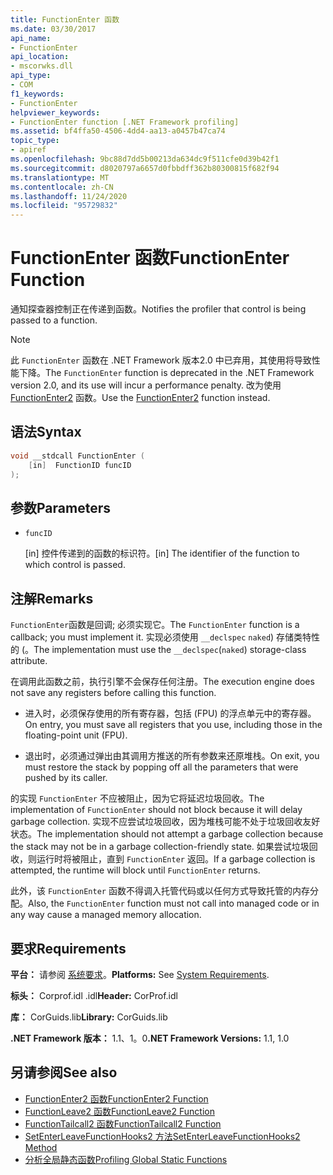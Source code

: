 ```yaml
---
title: FunctionEnter 函数
ms.date: 03/30/2017
api_name:
- FunctionEnter
api_location:
- mscorwks.dll
api_type:
- COM
f1_keywords:
- FunctionEnter
helpviewer_keywords:
- FunctionEnter function [.NET Framework profiling]
ms.assetid: bf4ffa50-4506-4dd4-aa13-a0457b47ca74
topic_type:
- apiref
ms.openlocfilehash: 9bc88d7dd5b00213da634dc9f511cfe0d39b42f1
ms.sourcegitcommit: d8020797a6657d0fbbdff362b80300815f682f94
ms.translationtype: MT
ms.contentlocale: zh-CN
ms.lasthandoff: 11/24/2020
ms.locfileid: "95729832"
---
```

# <a name="functionenter-function"></a><span data-ttu-id="c9cc0-102">FunctionEnter 函数</span><span class="sxs-lookup"><span data-stu-id="c9cc0-102">FunctionEnter Function</span></span>

<span data-ttu-id="c9cc0-103">通知探查器控制正在传递到函数。</span><span class="sxs-lookup"><span data-stu-id="c9cc0-103">Notifies the profiler that control is being passed to a function.</span></span>  
  
> [!NOTE]
> <span data-ttu-id="c9cc0-104">此 `FunctionEnter` 函数在 .NET Framework 版本2.0 中已弃用，其使用将导致性能下降。</span><span class="sxs-lookup"><span data-stu-id="c9cc0-104">The `FunctionEnter` function is deprecated in the .NET Framework version 2.0, and its use will incur a performance penalty.</span></span> <span data-ttu-id="c9cc0-105">改为使用 [FunctionEnter2](functionenter2-function.md) 函数。</span><span class="sxs-lookup"><span data-stu-id="c9cc0-105">Use the [FunctionEnter2](functionenter2-function.md) function instead.</span></span>  
  
## <a name="syntax"></a><span data-ttu-id="c9cc0-106">语法</span><span class="sxs-lookup"><span data-stu-id="c9cc0-106">Syntax</span></span>  
  
```cpp  
void __stdcall FunctionEnter (  
    [in]  FunctionID funcID  
);  
```  
  
## <a name="parameters"></a><span data-ttu-id="c9cc0-107">参数</span><span class="sxs-lookup"><span data-stu-id="c9cc0-107">Parameters</span></span>

- `funcID`

  <span data-ttu-id="c9cc0-108">\[in] 控件传递到的函数的标识符。</span><span class="sxs-lookup"><span data-stu-id="c9cc0-108">\[in] The identifier of the function to which control is passed.</span></span>

## <a name="remarks"></a><span data-ttu-id="c9cc0-109">注解</span><span class="sxs-lookup"><span data-stu-id="c9cc0-109">Remarks</span></span>  

 <span data-ttu-id="c9cc0-110">`FunctionEnter`函数是回调; 必须实现它。</span><span class="sxs-lookup"><span data-stu-id="c9cc0-110">The `FunctionEnter` function is a callback; you must implement it.</span></span> <span data-ttu-id="c9cc0-111">实现必须使用 `__declspec` `naked`) 存储类特性的 (。</span><span class="sxs-lookup"><span data-stu-id="c9cc0-111">The implementation must use the `__declspec`(`naked`) storage-class attribute.</span></span>  
  
 <span data-ttu-id="c9cc0-112">在调用此函数之前，执行引擎不会保存任何注册。</span><span class="sxs-lookup"><span data-stu-id="c9cc0-112">The execution engine does not save any registers before calling this function.</span></span>  
  
- <span data-ttu-id="c9cc0-113">进入时，必须保存使用的所有寄存器，包括 (FPU) 的浮点单元中的寄存器。</span><span class="sxs-lookup"><span data-stu-id="c9cc0-113">On entry, you must save all registers that you use, including those in the floating-point unit (FPU).</span></span>  
  
- <span data-ttu-id="c9cc0-114">退出时，必须通过弹出由其调用方推送的所有参数来还原堆栈。</span><span class="sxs-lookup"><span data-stu-id="c9cc0-114">On exit, you must restore the stack by popping off all the parameters that were pushed by its caller.</span></span>  
  
 <span data-ttu-id="c9cc0-115">的实现 `FunctionEnter` 不应被阻止，因为它将延迟垃圾回收。</span><span class="sxs-lookup"><span data-stu-id="c9cc0-115">The implementation of `FunctionEnter` should not block because it will delay garbage collection.</span></span> <span data-ttu-id="c9cc0-116">实现不应尝试垃圾回收，因为堆栈可能不处于垃圾回收友好状态。</span><span class="sxs-lookup"><span data-stu-id="c9cc0-116">The implementation should not attempt a garbage collection because the stack may not be in a garbage collection-friendly state.</span></span> <span data-ttu-id="c9cc0-117">如果尝试垃圾回收，则运行时将被阻止，直到 `FunctionEnter` 返回。</span><span class="sxs-lookup"><span data-stu-id="c9cc0-117">If a garbage collection is attempted, the runtime will block until `FunctionEnter` returns.</span></span>  
  
 <span data-ttu-id="c9cc0-118">此外，该 `FunctionEnter` 函数不得调入托管代码或以任何方式导致托管的内存分配。</span><span class="sxs-lookup"><span data-stu-id="c9cc0-118">Also, the `FunctionEnter` function must not call into managed code or in any way cause a managed memory allocation.</span></span>  
  
## <a name="requirements"></a><span data-ttu-id="c9cc0-119">要求</span><span class="sxs-lookup"><span data-stu-id="c9cc0-119">Requirements</span></span>  

 <span data-ttu-id="c9cc0-120">**平台：** 请参阅 [系统要求](../../get-started/system-requirements.md)。</span><span class="sxs-lookup"><span data-stu-id="c9cc0-120">**Platforms:** See [System Requirements](../../get-started/system-requirements.md).</span></span>  
  
 <span data-ttu-id="c9cc0-121">**标头：** Corprof.idl .idl</span><span class="sxs-lookup"><span data-stu-id="c9cc0-121">**Header:** CorProf.idl</span></span>  
  
 <span data-ttu-id="c9cc0-122">**库：** CorGuids.lib</span><span class="sxs-lookup"><span data-stu-id="c9cc0-122">**Library:** CorGuids.lib</span></span>  
  
 <span data-ttu-id="c9cc0-123">**.NET Framework 版本：** 1.1、1。0</span><span class="sxs-lookup"><span data-stu-id="c9cc0-123">**.NET Framework Versions:** 1.1, 1.0</span></span>  
  
## <a name="see-also"></a><span data-ttu-id="c9cc0-124">另请参阅</span><span class="sxs-lookup"><span data-stu-id="c9cc0-124">See also</span></span>

- [<span data-ttu-id="c9cc0-125">FunctionEnter2 函数</span><span class="sxs-lookup"><span data-stu-id="c9cc0-125">FunctionEnter2 Function</span></span>](functionenter2-function.md)
- [<span data-ttu-id="c9cc0-126">FunctionLeave2 函数</span><span class="sxs-lookup"><span data-stu-id="c9cc0-126">FunctionLeave2 Function</span></span>](functionleave2-function.md)
- [<span data-ttu-id="c9cc0-127">FunctionTailcall2 函数</span><span class="sxs-lookup"><span data-stu-id="c9cc0-127">FunctionTailcall2 Function</span></span>](functiontailcall2-function.md)
- [<span data-ttu-id="c9cc0-128">SetEnterLeaveFunctionHooks2 方法</span><span class="sxs-lookup"><span data-stu-id="c9cc0-128">SetEnterLeaveFunctionHooks2 Method</span></span>](icorprofilerinfo2-setenterleavefunctionhooks2-method.md)
- [<span data-ttu-id="c9cc0-129">分析全局静态函数</span><span class="sxs-lookup"><span data-stu-id="c9cc0-129">Profiling Global Static Functions</span></span>](profiling-global-static-functions.md)
